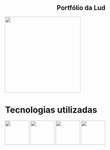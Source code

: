 <header>
  <link rel="stylesheet" type='text/css' href="https://cdn.jsdelivr.net/gh/devicons/devicon@latest/devicon.min.css" />
</header>
<div align="center">
  <h2>Portfólio da Lud</h2>
</div>

<div>
  <img width="250px" height="250px" src="https://cdn.discordapp.com/attachments/784947992468914177/1395753058373210152/ezgif.com-animated-gif-maker.gif?ex=68bd82d4&is=68bc3154&hm=56369b0f92c637abf76e5383f9cc8335d8c37228492f9f249f28aeef2e77190e&">
</div>
<h1>Tecnologias utilizadas</h1>
<div>
  <img heigth="80px" width="80px" src="https://cdn.jsdelivr.net/gh/devicons/devicon@latest/icons/python/python-original.svg"/>
  <img heigth="80px" width="80px" src="https://cdn.jsdelivr.net/gh/devicons/devicon@latest/icons/html5/html5-original.svg" />
  <img heigth="80px" width="80px" src="https://cdn.jsdelivr.net/gh/devicons/devicon@latest/icons/css3/css3-original.svg" />
  <img heigth="80px" width="80px" src="https://cdn.jsdelivr.net/gh/devicons/devicon@latest/icons/cplusplus/cplusplus-original.svg" />
</div>
